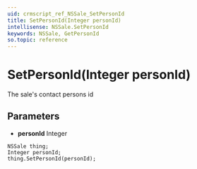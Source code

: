 ```yaml
---
uid: crmscript_ref_NSSale_SetPersonId
title: SetPersonId(Integer personId)
intellisense: NSSale.SetPersonId
keywords: NSSale, GetPersonId
so.topic: reference
---
```


# SetPersonId(Integer personId)

The sale's contact persons id

## Parameters

* **personId** Integer

```crmscript
NSSale thing;
Integer personId;
thing.SetPersonId(personId);
```

